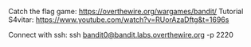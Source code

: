 Catch the flag game:
	https://overthewire.org/wargames/bandit/
	Tutorial S4vitar: https://www.youtube.com/watch?v=RUorAzaDftg&t=1696s

Connect with ssh:
	ssh bandit0@bandit.labs.overthewire.org -p 2220